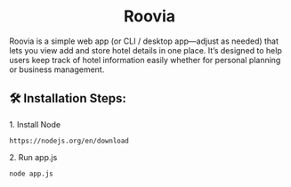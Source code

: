 <h1 align="center" id="title">Roovia</h1>

<p id="description">Roovia is a simple web app (or CLI / desktop app—adjust as needed) that lets you view add and store hotel details in one place. It’s designed to help users keep track of hotel information easily whether for personal planning or business management.</p>

<h2>🛠️ Installation Steps:</h2>

<p>1. Install Node</p>

```
https://nodejs.org/en/download
```

<p>2. Run app.js</p>

```
node app.js
```
